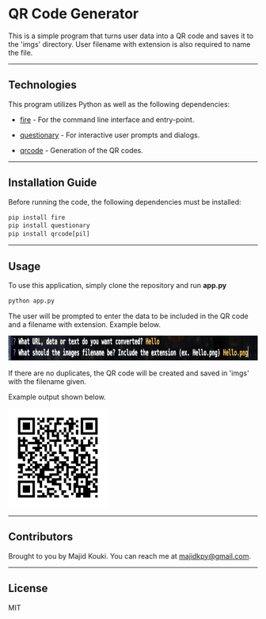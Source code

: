 # QR Code Generator

This is a simple program that turns user data into a QR code and saves it to the 'imgs' directory. User filename with extension is also required to name the file.

---

## Technologies

This program utilizes Python as well as the following dependencies:

* [fire](https://github.com/google/python-fire) - For the command line interface and entry-point.

* [questionary](https://github.com/tmbo/questionary) - For interactive user prompts and dialogs.

* [qrcode](https://github.com/lincolnloop/python-qrcode) - Generation of the QR codes.

---

## Installation Guide

Before running the code, the following dependencies must be installed:

```python
pip install fire
pip install questionary
pip install qrcode[pil]
```

---

## Usage

To use this application, simply clone the repository and run **app.py**

```python
python app.py
```

The user will be prompted to enter the data to be included in the QR code and a filename with extension. Example below.

<img src="./imgs/usage.jpeg" alt="CLI Example" width="1000" height="50">

If there are no duplicates, the QR code will be created and saved in 'imgs' with the filename given.

Example output shown below.

<img src="./imgs/Example.png" alt="Example QR Code" width="200" height="200">

---

## Contributors

Brought to you by Majid Kouki. You can reach me at [majidkpy@gmail.com](mailto:majidkpy@gmail.com).

---

## License

MIT

